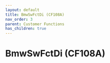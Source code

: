 ```yaml
---
layout: default
title: BmwSwFctDi (CF108A)
nav_order: 3
parent: Customer Functions
has_children: true
---
```

# BmwSwFctDi (CF108A)

